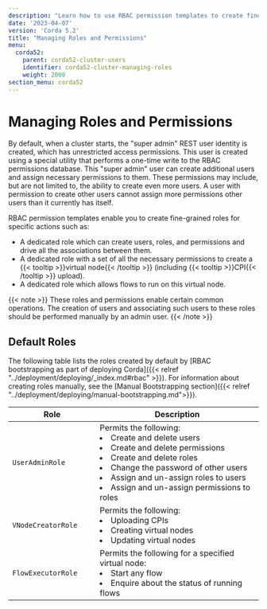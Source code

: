 ```yaml
---
description: "Learn how to use RBAC permission templates to create fine-grained roles for specific actions."
date: '2023-04-07'
version: 'Corda 5.2'
title: "Managing Roles and Permissions"
menu:
  corda52:
    parent: corda52-cluster-users
    identifier: corda52-cluster-managing-roles
    weight: 2000
section_menu: corda52
---
```

# Managing Roles and Permissions

By default, when a cluster starts, the "super admin" REST user identity is created, which has unrestricted access permissions.
This user is created using a special utility that performs a one-time write to the RBAC permissions database.
This "super admin" user can create additional users and assign necessary permissions to them.
These permissions may include, but are not limited to, the ability to create even more users.
A user with permission to create other users cannot assign more permissions other users than it currently has itself.

RBAC permission templates enable you to create fine-grained roles for specific actions such as:

* A dedicated role which can create users, roles, and permissions and drive all the associations between them.
* A dedicated role with a set of all the necessary permissions to create a {{< tooltip >}}virtual node{{< /tooltip >}} (including {{< tooltip >}}CPI{{< /tooltip >}} upload).
* A dedicated role which allows flows to run on this virtual node.

{{< note >}}
These roles and permissions enable certain common operations.
The creation of users and associating such users to these roles should be performed manually by an admin user.
{{< /note >}}

## Default Roles

The following table lists the roles created by default by [RBAC bootstrapping as part of deploying Corda]({{< relref "../deployment/deploying/_index.md#rbac" >}}). For information about creating roles manually, see the [Manual Bootstrapping section]({{< relref "../deployment/deploying/manual-bootstrapping.md">}}).

| <div style="width:160px">Role</div> | Description                                                                                                                                                                                       |
| ----------------------------------- | ------------------------------------------------------------------------------------------------------------------------------------------------------------------------------------------------- |
| `UserAdminRole`                     | Permits the following:<li>Create and delete users<li>Create and delete permissions<li>Create and delete roles<li>Change the password of other users<li>Assign and un-assign roles to users<li>Assign and un-assign permissions to roles |
| `VNodeCreatorRole`                  | Permits the following:<li>Uploading CPIs<li>Creating virtual nodes<li>Updating virtual nodes                                                                                                      |
| `FlowExecutorRole`                  | Permits the following for a specified virtual node:<li>Start any flow<li>Enquire about the status of running flows                                                                                |
